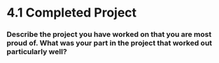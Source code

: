 # 4.1 Completed Project
### Describe the project you have worked on that you are most proud of. What was your part in the project that worked out particularly well?